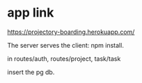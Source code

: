 # app link

https://projectory-boarding.herokuapp.com/

The server serves the client: npm install.

in 
routes/auth,
routes/project,
task/task

insert the pg db. 
